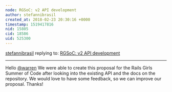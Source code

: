 ```yaml
---
node: RGSoC: v2 API development
author: stefannibrasil
created_at: 2018-02-23 20:30:16 +0000
timestamp: 1519417816
nid: 15805
cid: 18586
uid: 525300
---
```




[stefannibrasil](../profile/stefannibrasil) replying to: [RGSoC: v2 API development](../notes/milaaraujo/02-23-2018/rgsoc-v2-api-development)

----
Hello [@warren](/profile/warren) We were able to create this proposal for the Rails Girls Summer of Code after looking into the existing API and the docs on the repository. We would love to have some feedback, so we can improve our proposal. Thanks!